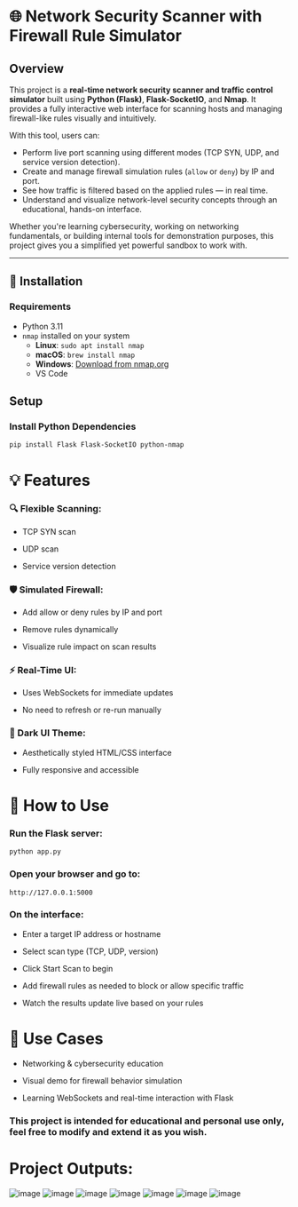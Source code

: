 # 🌐 Network Security Scanner with Firewall Rule Simulator

## Overview

This project is a **real-time network security scanner and traffic control simulator** built using **Python (Flask)**, **Flask-SocketIO**, and **Nmap**. It provides a fully interactive web interface for scanning hosts and managing firewall-like rules visually and intuitively.

With this tool, users can:

- Perform live port scanning using different modes (TCP SYN, UDP, and service version detection).
- Create and manage firewall simulation rules (`allow` or `deny`) by IP and port.
- See how traffic is filtered based on the applied rules — in real time.
- Understand and visualize network-level security concepts through an educational, hands-on interface.

Whether you're learning cybersecurity, working on networking fundamentals, or building internal tools for demonstration purposes, this project gives you a simplified yet powerful sandbox to work with.

---

## 🔧 Installation

### Requirements

- Python 3.11
- `nmap` installed on your system  
  - **Linux**: `sudo apt install nmap`  
  - **macOS**: `brew install nmap`  
  - **Windows**: [Download from nmap.org](https://nmap.org/download.html)
  - VS Code

## Setup
### Install Python Dependencies

`pip install Flask Flask-SocketIO python-nmap`

# 💡 Features
### 🔍 Flexible Scanning:

- TCP SYN scan

- UDP scan

- Service version detection

### 🛡️ Simulated Firewall:

- Add allow or deny rules by IP and port

- Remove rules dynamically

- Visualize rule impact on scan results

### ⚡ Real-Time UI:

- Uses WebSockets for immediate updates

- No need to refresh or re-run manually

### 🌙 Dark UI Theme:

- Aesthetically styled HTML/CSS interface

- Fully responsive and accessible

# 🚀 How to Use
### Run the Flask server:

`python app.py`

### Open your browser and go to:

`http://127.0.0.1:5000`

### On the interface:

- Enter a target IP address or hostname

- Select scan type (TCP, UDP, version)

- Click Start Scan to begin

- Add firewall rules as needed to block or allow specific traffic

- Watch the results update live based on your rules

# 🎯 Use Cases
- Networking & cybersecurity education

- Visual demo for firewall behavior simulation

- Learning WebSockets and real-time interaction with Flask


### This project is intended for educational and personal use only, feel free to modify and extend it as you wish.

# Project Outputs:
![image](https://github.com/user-attachments/assets/835452ad-53fe-4a72-95fb-2d10ef137244)
![image](https://github.com/user-attachments/assets/ed408bd8-2899-46ca-8602-b859de911bfe)
![image](https://github.com/user-attachments/assets/49be1d39-80d7-42fe-aebe-13d4cb53d3bb)
![image](https://github.com/user-attachments/assets/07933a1b-165b-4cea-849f-f09c5c352c77)
![image](https://github.com/user-attachments/assets/79158ad0-aad9-4f6c-84ff-d94dbcddc1f8)
![image](https://github.com/user-attachments/assets/34830946-a0d8-4aa3-b48e-ab47cb8dab94)
![image](https://github.com/user-attachments/assets/2d6fa1e7-99c5-4385-b029-829c15bc797a)








